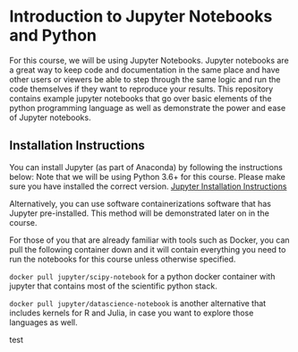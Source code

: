 # Introduction to Jupyter Notebooks and Python

For this course, we will be using Jupyter Notebooks. Jupyter notebooks are a great way to keep code and documentation in the same place and have other users or viewers be able to step through the same logic and run the code themselves if they want to reproduce your results. This repository contains example jupyter notebooks that go over basic elements of the python programming language as well as demonstrate the power and ease of Jupyter notebooks.

## Installation Instructions

You can install Jupyter (as part of Anaconda) by following the instructions below:
Note that we will be using Python 3.6+ for this course. Please make sure you have installed the correct version.
[Jupyter Installation Instructions](http://jupyter.org/install)

Alternatively, you can use software containerizations software that has Jupyter pre-installed. This method will be demonstrated later on in the course.

For those of you that are already familiar with tools such as Docker, you can pull the following container down and it will contain everything you need to run the notebooks for this course unless otherwise specified.

`docker pull jupyter/scipy-notebook` for a python docker container with jupyter that contains most of the scientific python stack.

`docker pull jupyter/datascience-notebook` is another alternative that includes kernels for R and Julia, in case you want to explore those languages as well.

test
